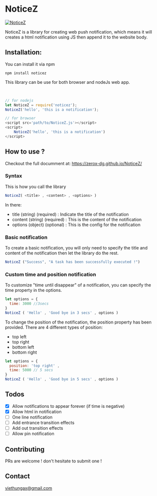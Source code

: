 # NoticeZ

[![NoticeZ](https://img.shields.io/badge/build-passing-brightgreen.svg)](https://github.com/ZeroX-DG/NoticeZ)

NoticeZ is a library for creating web push notification, which means it will creates a html notification using JS then append it to the website body.

## Installation:
You can install it via npm
```
npm install noticez
```
This library can be use for both browser and nodeJs web app.

<br>

```javascript
// for nodejs
let NoticeZ = require('noticez');
NoticeZ('hello', 'this is a notification');

// for browser
<script src='path/to/NoticeZ.js'></script>
<script>
	NoticeZ('hello', 'this is a notification')
</script>
```

## How to use ?

Checkout the full documment at:
https://zerox-dg.github.io/NoticeZ/

### Syntax

This is how you call the library

```javascript
NoticeZ( <title> , <content> , <options> )
```

In there:

- title (string) (required) : Indicate the title of the notification
- content (string) (required) : This is the content of the notification
- options (object) (optional) : This is the config for the notification

### Basic notification

To create a basic notification, you will only need to specify the title and content of the notification then let the library do the rest.

```javascript
NoticeZ ("Success", "A task has been successfully executed !")
```

### Custom time and position notification

To customize "time until disappear" of a notification, you can specify the time property in the options.

```javascript
let options = {
  time: 3000 //3secs
}
NoticeZ ( 'Hello' , 'Good bye in 3 secs' , options )
```

To change the position of the notification, the position property has been provided. 
There are 4 different types of position:

- top left
- top right
- bottom left
- bottom right

```javascript
let options = {
  position: 'top right' ,
  time: 5000 // 5 secs
}
NoticeZ ( 'Hello' , 'Good bye in 5 secs' , options )
```
## Todos

- [x] Allow notifications to appear forever (if time is negative)
- [x] Allow html in notification
- [ ] One line notification
- [ ] Add entrance transition effects
- [ ] Add out transition effects
- [ ] Allow pin notification

## Contributing
PRs are welcome ! don't hesitate to submit one !

## Contact
viethungax@gmail.com

